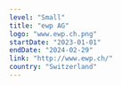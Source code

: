 ```yaml
---
level: "Small"
title: "ewp AG"
logo: "www.ewp.ch.png"
startDate: "2023-01-01"
endDate: "2024-02-29"
link: "http://www.ewp.ch/"
country: "Switzerland"
---
```

